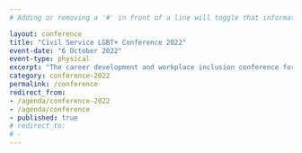 ```yaml
---
# Adding or removing a '#' in front of a line will toggle that information off and on from being processed. 

layout: conference
title: "Civil Service LGBT+ Conference 2022"
event-date: "6 October 2022"
event-type: physical
excerpt: "The career development and workplace inclusion conference for LGBT+ civil servants"
category: conference-2022
permalink: /conference
redirect_from: 
- /agenda/conference-2022
- /agenda/conference
- published: true
# redirect_to: 
# - 
---
```


